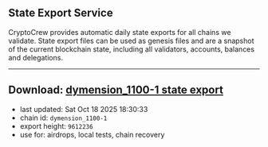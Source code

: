 ## State Export Service
CryptoCrew provides automatic daily state exports for all chains we validate. State export files can be used as genesis files and are a snapshot of the current blockchain state, including all validators, accounts, balances and delegations.

---
**Download: [dymension_1100-1 state export](https://dl-eu2.ccvalidators.com/SERVICE/dymension/dymension_1100-1_export_9612236.json)**
---

- last updated: Sat Oct 18 2025 18:30:33
- chain id: `dymension_1100-1`
- export height: `9612236`
- use for: airdrops, local tests, chain recovery
